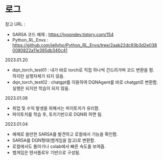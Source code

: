 # 로그

참고 URL : 
- SARSA 코드 예제 : https://jyoondev.tistory.com/154
- Python_RL_Envs : https://github.com/jellyho/Python_RL_Envs/tree/2aab22dc93b3d2e0380080822a11e395db340c41

2023.01.20
- dqn_torch_test01 : 내가 바로 torch로 직접 하나씩 건드려가며 코드 변환을 함. 하지만 실행자체가 되지 않음.
- dqn_torch_test02 : chatgpt를 이용하여 DQNAgent를 바로 chatgpt로 변환함. 실행은 되지만 학습이 되지 않음.

2023.01.08
- 취업 및 수익 발생을 위해서는 파이토치가 유리함.
- 파이토치를 학습 후, 토치기반으로 DQN화 하면 됨.

2023.01.04
- 예제로 쓸만한 SARSA를 발견하고 로컬에서 기능을 확인함.
- SARSA를 DQN형태(뱀게임을 참고)로 변환함.
- 로컬에서도 돌아가나 colab에서 빠른 속도를 보여줌.
- 뱀게임은 텐서플로우 기반으로 구성됨.
